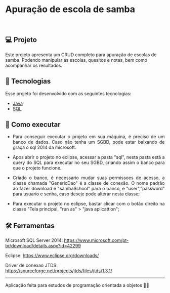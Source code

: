 # Apuração de escola de samba

<br>




## 💻 Projeto

Este projeto apresenta um CRUD completo para apuração de escolas de samba. Podendo manipular as escolas, quesitos e notas, bem como acompanhar os resultados.

 

## 🧪 Tecnologias

Esse projeto foi desenvolvido com as seguintes tecnologias:

- [Java](https://github.com/topics/java)
- [SQL](https://github.com/topics/sql) 



## 🚀 Como executar


- <p align="justify">Para conseguir executar o projeto em sua máquina, é preciso de um banco de dados. Caso não tenha um SGBD, pode estar baixando de graça o sql 2014 da microsoft.</p> 

 
- <p align="justify">Apos abrir  o projeto no eclipse, acessar a pasta "sql", nesta pasta está a query do SQL para executar no seu SGBD, criando assim o banco para que o projeto funcione.</p>

- <p align="justify">Criado o banco, é necessario mudar suas permissoes de acesso, a classe chamada "GenericDao" é a classe de conexão. O nome padrão ao fazer download é "sambaSchool" para o banco, e "user","password" para usuario e senha, caso deseje pode alterar nesta classe;</p>

- <p align="justify">Para executar o projeto no eclipse, bastar clicar com o botão direito na classe "Tela principal,  "run as" > "java aplicattion";</p>

 
## 🛠️ Ferramentas

Microsoft SQL Server 2014: https://www.microsoft.com/pt-br/download/details.aspx?id=42299

Eclipse: https://www.eclipse.org/downloads/

Driver de conexao JTDS: https://sourceforge.net/projects/jtds/files/jtds/1.3.1/




---------------------------------------------------

Aplicação feita para estudos de programação orientada a objetos 👋🏻 
